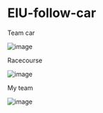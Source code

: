 # EIU-follow-car
Team car

![image](https://github.com/lethaitan123/EIU-follow-car/assets/120310058/548d8751-460f-41de-9326-e374feceff4d)

Racecourse

![image](https://github.com/lethaitan123/EIU-follow-car/assets/120310058/9f5af4b0-e090-49c3-be33-13dae22acb78)

My team

![image](https://github.com/lethaitan123/EIU-follow-car/assets/120310058/b733561b-582e-4750-b7bd-8e29fa4a6e4a)
